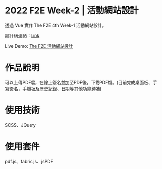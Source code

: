# 2022 F2E Week-2 | 活動網站設計

透過 Vue 實作 The F2E 4th Week-1 活動網站設計。

設計稿連結：[Link](https://www.figma.com/file/6ZjDFQSrwRy6OUAXDmJNhz/%E5%B0%8F%E7%B6%A0%E7%B0%BD?t=XXZRjC1EXajwiEtG-0)

Live Demo: [The F2E 活動網站設計](https://meijun17.github.io/the_f2e_4th_week2/)

# 作品說明

可以上傳PDF檔，在線上簽名並加至PDF後，下載PDF檔。(目前完成桌面板、手寫簽名，手機板及歷史紀錄、日期等其他功能待補)

# 使用技術

SCSS、JQuery

# 使用套件

pdf.js、fabric.js、jsPDF
